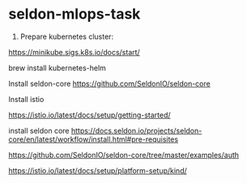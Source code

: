 # seldon-mlops-task


1. Prepare kubernetes cluster:

https://minikube.sigs.k8s.io/docs/start/

brew install kubernetes-helm


Install seldon-core https://github.com/SeldonIO/seldon-core

Install istio

https://istio.io/latest/docs/setup/getting-started/

install seldon core https://docs.seldon.io/projects/seldon-core/en/latest/workflow/install.html#pre-requisites

https://github.com/SeldonIO/seldon-core/tree/master/examples/auth


https://istio.io/latest/docs/setup/platform-setup/kind/